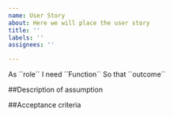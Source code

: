 ```yaml
---
name: User Story
about: Here we will place the user story
title: ''
labels: ''
assignees: ''

---
```


As ´´role´´
I need ´´Function´´
So that ´´outcome´´

##Description of assumption


##Acceptance criteria
